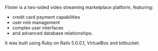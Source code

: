 Flixter is a two-sided video streaming marketplace platform, featuring: 
 * credit card payment capabilities
 * user role management
 * complex user interfaces
 * and advanced database relationships.

 It was built using Ruby on Rails 5.0.0.1, VirtualBox and bitbucket.
